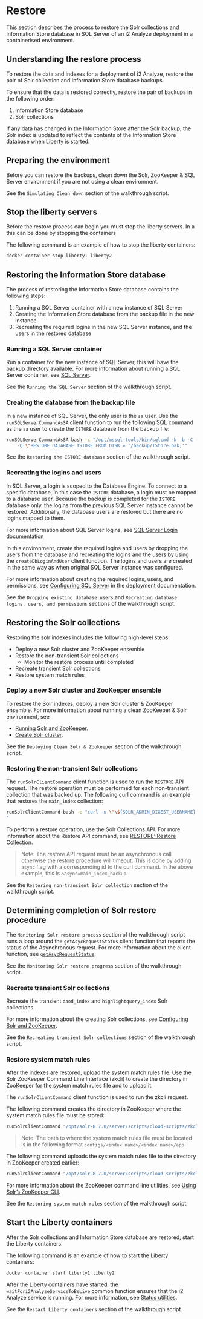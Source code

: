 # Restore

This section describes the process to restore the Solr collections and Information Store database in SQL Server of an i2 Analyze deployment in a containerised environment.


## Understanding the restore process

To restore the data and indexes for a deployment of i2 Analyze, restore the pair of Solr collection and Information Store database backups.

To ensure that the data is restored correctly, restore the pair of backups in the following order:

1. Information Store database
1. Solr collections

If any data has changed in the Information Store after the Solr backup, the Solr index is updated to reflect the contents of the Information Store database when Liberty is started.

## Preparing the environment

Before you can restore the backups, clean down the Solr, ZooKeeper & SQL Server environment if you are not using a clean environment.

See the `Simulating Clean down` section of the walkthrough script.
  
## Stop the liberty servers

Before the restore process can begin you must stop the liberty servers. In a this can be done by stopping the containers

The following command is an example of how to stop the liberty containers:

```bash
docker container stop liberty1 liberty2
```

## Restoring the Information Store database

The process of restoring the Information Store database contains the following steps:

1. Running a SQL Server container with a new instance of SQL Server 
1. Creating the Information Store database from the backup file in the new instance
1. Recreating the required logins in the new SQL Server instance, and the users in the restored database 

### Running a SQL Server container
Run a container for the new instance of SQL Server, this will have the backup directory available. For more information about running a SQL Server container, see [SQL Server](../images%20and%20containers/sql_server.md).

See the `Running the SQL Server` section of the walkthrough script.

### Creating the database from the backup file
In a new instance of SQL Server, the only user is the `sa` user. Use the `runSQLServerCommandAsSA` client function to run the following SQL command as the `sa` user to create the `ISTORE` database from the backup file:

```sh
runSQLServerCommandAsSA bash -c "/opt/mssql-tools/bin/sqlcmd -N -b -C -S sqlserver.eia,1433 -U \"\${DB_USERNAME}\" -P \"\${DB_PASSWORD}\" \
    -Q \"RESTORE DATABASE ISTORE FROM DISK = '/backup/IStore.bak;'"
```

See the `Restoring the ISTORE database` section of the walkthrough script.

### Recreating the logins and users

In SQL Server, a login is scoped to the Database Engine. To connect to a specific database, in this case the `ISTORE` database, a login must be mapped to a database user.
Because the backup is completed for the `ISTORE` database only, the logins from the previous SQL Server instance cannot be restored. Additionally, the database users are restored but there are no logins mapped to them.

For more information about SQL Server logins, see [SQL Server Login documentation](https://docs.microsoft.com/en-us/sql/relational-databases/security/authentication-access/create-a-login?view=sql-server-ver15)

In this environment, create the required logins and users by dropping the users from the database and recreating the logins and the users by using the `createDbLoginAndUser` client function. The logins and users are created in the same way as when original SQL Server instance was configured.

For more information about creating the required logins, users, and permissions, see [Configuring SQL Server](../tools%20and%20functions/deploy.md#configuringsqlserver) in the deployment documentation.

See the `Dropping existing database users` and `Recreating database logins, users, and permissions` sections of the walkthrough script.

## Restoring the Solr collections

Restoring the solr indexes includes the following high-level steps:

* Deploy a new Solr cluster and ZooKeeper ensemble
* Restore the non-transient Solr collections
    * Monitor the restore process until completed
* Recreate transient Solr collections
* Restore system match rules

### Deploy a new Solr cluster and ZooKeeper ensemble

To restore the Solr indexes, deploy a new Solr cluster & ZooKeeper ensemble. For more information about running a clean ZooKeeper & Solr environment, see 
* [Running Solr and ZooKeeper](../tools%20and%20functions/deploy.md#runningsolrandzookeeper).
* [Create Solr cluster](../tools%20and%20functions/deploy.md#createsolrcluster).

See the `Deploying Clean Solr & Zookeeper` section of the walkthrough script.

### Restoring the non-transient Solr collections
The `runSolrClientCommand` client function is used to run the `RESTORE` API request. The restore operation must be performed for each non-transient collection that was backed up. The following curl command is an example that restores the `main_index` collection:

```sh
runSolrClientCommand bash -c "curl -u \"\${SOLR_ADMIN_DIGEST_USERNAME}:\${SOLR_ADMIN_DIGEST_PASSWORD}\" --cacert /tmp/i2acerts/CA.cer https://solr1:8983/solr/admin/collections?action=RESTORE&async=main_index_backup&name=main_index_backup&collection=main_index&location=/backup/1"
"
```

To perform a restore operation, use the Solr Collections API. For more information about the Restore API command, see [RESTORE: Restore Collection](https://lucene.apache.org/solr/guide/8_7/collection-management.html#restore).

> Note: The restore API request must be an asynchronous call otherwise the restore procedure will timeout. This is done by adding `async` flag with a corresponding id to the curl command. In the above example, this is `&async=main_index_backup`.

See the `Restoring non-transient Solr collection` section of the walkthrough script.

## Determining completion of Solr restore procedure

The `Monitoring Solr restore process` section of the walkthrough script runs a loop around the `getAsycRequestStatus` client function that reports the status of the Asynchronous request. For more information about the client function, see [`getAsycRequestStatus`](../tools%20and%20functions/client_functions.md#getasycrequeststatus).

See the `Monitoring Solr restore progress` section of the walkthrough script.

### Recreate transient Solr collections

Recreate the transient `daod_index` and `highlightquery_index` Solr collections.

For more information about the creating Solr collections, see [Configuring Solr and ZooKeeper](../tools%20and%20functions/deploy.md#configuringsolrandzookeeper).

See the `Recreating transient Solr collections` section of the walkthrough script.

### Restore system match rules

After the indexes are restored, upload the system match rules file. Use the Solr ZooKeeper Command Line Interface (zkcli) to create the directory in ZooKeeper for the system match rules file and to upload it.

The `runSolrClientCommand` client function is used to run the zkcli request.

The following command creates the directory in ZooKeeper where the system match rules file must be stored:

```bash
runSolrClientCommand "/opt/solr-8.7.0/server/scripts/cloud-scripts/zkcli.sh" -zkhost "${ZK_HOST}" -cmd makepath /configs/match_index1/match_index1/app
```

> Note: The path to where the system match rules file must be located is in the following format `configs/<index name>/<index name>/app`

The following command uploads the system match rules file to the directory in ZooKeeper created earlier:

```bash
runSolrClientCommand "/opt/solr-8.7.0/server/scripts/cloud-scripts/zkcli.sh" -zkhost "${ZK_HOST}" -cmd putfile /configs/match_index1/match_index1/app/match-rules.xml /backup/1/system-match-rules.xml
```

For more information about the ZooKeeper command line utilities, see [Using Solr’s ZooKeeper CLI](https://lucene.apache.org/solr/guide/8_7/command-line-utilities.html#using-solrs-zookeeper-cli).

See the `Restoring system match rules` section of the walkthrough script.

## Start the Liberty containers

After the Solr collections and Information Store database are restored, start the Liberty containers. 

The following command is an example of how to start the Liberty containers:

```bash
docker container start liberty1 liberty2
```

After the Liberty containers have started, the `waitFori2AnalyzeServiceToBeLive` common function ensures that the i2 Analyze service is running. For more information, see [Status utilities](../tools%20and%20functions/client_functions.md#status-utilities#waitFori2AnalyzeServiceToBeLive).

See the `Restart Liberty containers` section of the walkthrough script.